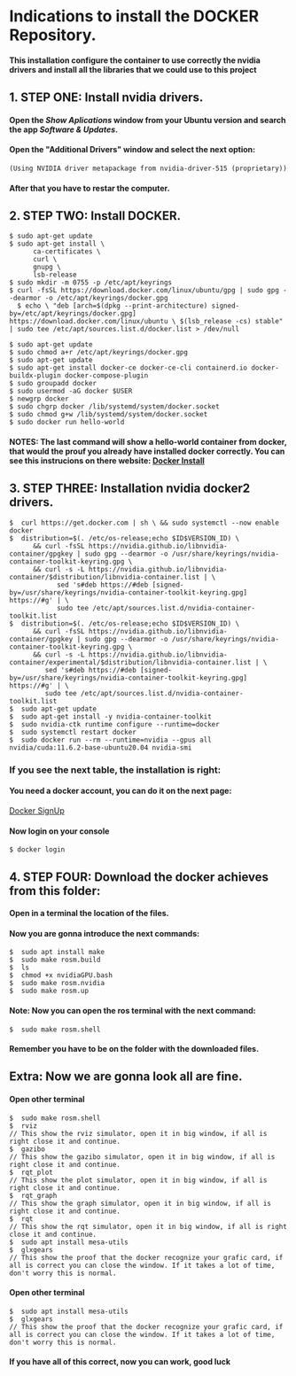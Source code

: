 # Indications to install the DOCKER Repository.

####  This installation configure the container to use correctly the nvidia drivers and install all the libraries that we could use to this project

##  1. STEP ONE: Install nvidia drivers.
####    Open the *Show Aplications* window from your Ubuntu version and search the app *Software & Updates*.
####    Open the "Additional Drivers" window and select the next option:
    (Using NVIDIA driver metapackage from nvidia-driver-515 (proprietary))
####    After that you have to restar the computer.


##  2. STEP TWO: Install DOCKER.


```
$ sudo apt-get update
$ sudo apt-get install \
      ca-certificates \
      curl \
      gnupg \
      lsb-release
$ sudo mkdir -m 0755 -p /etc/apt/keyrings
$ curl -fsSL https://download.docker.com/linux/ubuntu/gpg | sudo gpg --dearmor -o /etc/apt/keyrings/docker.gpg 
  $ echo \ "deb [arch=$(dpkg --print-architecture) signed-by=/etc/apt/keyrings/docker.gpg] https://download.docker.com/linux/ubuntu \ $(lsb_release -cs) stable" | sudo tee /etc/apt/sources.list.d/docker.list > /dev/null
 
$ sudo apt-get update
$ sudo chmod a+r /etc/apt/keyrings/docker.gpg
$ sudo apt-get update
$ sudo apt-get install docker-ce docker-ce-cli containerd.io docker-buildx-plugin docker-compose-plugin
$ sudo groupadd docker
$ sudo usermod -aG docker $USER
$ newgrp docker
$ sudo chgrp docker /lib/systemd/system/docker.socket
$ sudo chmod g+w /lib/systemd/system/docker.socket
$ sudo docker run hello-world
```

#### NOTES: The last command will show a hello-world container from docker, that would the prouf you already have installed docker correctly. You can see this instrucions on there website: [Docker Install](https://docs.docker.com/engine/install/ubuntu/)

##  3. STEP THREE: Installation nvidia docker2 drivers.



```
$  curl https://get.docker.com | sh \ && sudo systemctl --now enable docker
$  distribution=$(. /etc/os-release;echo $ID$VERSION_ID) \
      && curl -fsSL https://nvidia.github.io/libnvidia-container/gpgkey | sudo gpg --dearmor -o /usr/share/keyrings/nvidia-container-toolkit-keyring.gpg \
      && curl -s -L https://nvidia.github.io/libnvidia-container/$distribution/libnvidia-container.list | \
            sed 's#deb https://#deb [signed-by=/usr/share/keyrings/nvidia-container-toolkit-keyring.gpg] https://#g' | \
            sudo tee /etc/apt/sources.list.d/nvidia-container-toolkit.list
$  distribution=$(. /etc/os-release;echo $ID$VERSION_ID) \
      && curl -fsSL https://nvidia.github.io/libnvidia-container/gpgkey | sudo gpg --dearmor -o /usr/share/keyrings/nvidia-container-toolkit-keyring.gpg \
      && curl -s -L https://nvidia.github.io/libnvidia-container/experimental/$distribution/libnvidia-container.list | \
         sed 's#deb https://#deb [signed-by=/usr/share/keyrings/nvidia-container-toolkit-keyring.gpg] https://#g' | \
         sudo tee /etc/apt/sources.list.d/nvidia-container-toolkit.list
$  sudo apt-get update
$  sudo apt-get install -y nvidia-container-toolkit
$  sudo nvidia-ctk runtime configure --runtime=docker
$  sudo systemctl restart docker
$  sudo docker run --rm --runtime=nvidia --gpus all nvidia/cuda:11.6.2-base-ubuntu20.04 nvidia-smi
```
###  If you see the next table, the installation is right:


#### You need a docker account, you can do it on the next page:
[Docker SignUp](https://hub.docker.com/signup)

#### Now login on your console
```
$ docker login
```

## 4. STEP FOUR: Download the docker achieves from this folder:

####  Open in a terminal the location of the files.
####  Now you are gonna introduce the next commands:

```
$  sudo apt install make
$  sudo make rosm.build
$  ls
$  chmod +x nvidiaGPU.bash
$  sudo make rosm.nvidia
$  sudo make rosm.up
```

####  Note: Now you can open the ros terminal with the next command:
```
$  sudo make rosm.shell
```
####  Remember you have to be on the folder with the downloaded files.

## Extra: Now we are gonna look all are fine.

#### Open other terminal
```
$  sudo make rosm.shell
$  rviz
// This show the rviz simulator, open it in big window, if all is right close it and continue.
$  gazibo
// This show the gazibo simulator, open it in big window, if all is right close it and continue.
$  rqt_plot
// This show the plot simulator, open it in big window, if all is right close it and continue.
$  rqt_graph
// This show the graph simulator, open it in big window, if all is right close it and continue.
$  rqt
// This show the rqt simulator, open it in big window, if all is right close it and continue.
$  sudo apt install mesa-utils
$  glxgears
// This show the proof that the docker recognize your grafic card, if all is correct you can close the window. If it takes a lot of time, don't worry this is normal.
```
#### Open other terminal
```
$  sudo apt install mesa-utils
$  glxgears
// This show the proof that the docker recognize your grafic card, if all is correct you can close the window. If it takes a lot of time, don't worry this is normal.
```

#### If you have all of this correct, now you can work, good luck







  
